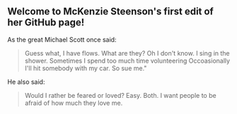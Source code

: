 ## Welcome to McKenzie Steenson's first edit of her GitHub page!

As the great Michael Scott once said:

> Guess what, I have flows. What are they? Oh I don't know.
> I sing in the shower.
> Sometimes I spend too much time volunteering
> Occoasionally I'll hit somebody with my car.
> So sue me."

He also said:

> Would I rather be feared or loved?
> Easy.
> Both.
> I want people to be afraid of how much they love me.

